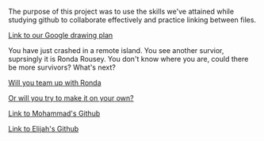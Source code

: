 The purpose of this project was to use the skills we've attained while studying github to collaborate effectively and practice linking between files. 

[Link to our Google drawing plan](https://docs.google.com/a/hstat.org/drawings/d/1r52Ms4U0Sy_42orR15y1FfSB2cp70kJvt1ic93ZY390/edit?usp=sharing)


You have just crashed in a remote island. You see another survior, suprsingly it is Ronda Rousey. You don't know where you are, could there be more survivors? What's next? 

[Will you team up with Ronda](teamup/suppliesorsurvivors.md)

[Or will you try to make it on your own?](soloadventure/explore.md)

[Link to Mohammad's Github](https://github.com/thewonderer123)

[Link to Elijah's Github](https://github.com/elijahm0487)
